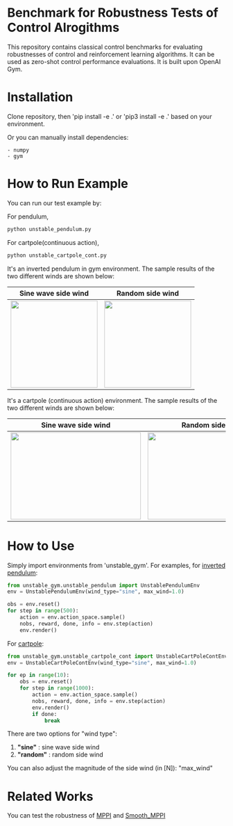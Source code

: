 # Benchmark for Robustness Tests of Control Alrogithms

This repository contains classical control benchmarks for evaluating robustnesses of control and reinforcement learning algorithms. It can be used as zero-shot control performance evaluations. It is built upon OpenAI Gym.

# Installation

Clone repository, then 'pip install -e .' or 'pip3 install -e .' based on your environment.

Or you can manually install dependencies:

    - numpy
    - gym

# How to Run Example

You can run our test example by:

For pendulum,
```bash
python unstable_pendulum.py
```
For cartpole(continuous action),
```bash
python unstable_cartpole_cont.py
```

It's an inverted pendulum in gym environment. The sample results of the two different winds are shown below:

|                                                              Sine wave side wind                                                               |                                                                Random side wind                                                                |
| :--------------------------------------------------------------------------------------------------------------------------------------------: | :--------------------------------------------------------------------------------------------------------------------------------------------: |
| <img src="https://user-images.githubusercontent.com/40379815/143234809-686f1395-2bac-4d33-a5c8-910c6c9bf9aa.gif" width="200px" height="200px"> | <img src="https://user-images.githubusercontent.com/40379815/143234945-3585a0bf-eb56-4c94-9a54-72bab8169c79.gif" width="200px" height="200px"> |

It's a cartpole (continuous action) environment. The sample results of the two different winds are shown below:

|                                                              Sine wave side wind                                                               |                                                                Random side wind                                                                |
| :--------------------------------------------------------------------------------------------------------------------------------------------: | :--------------------------------------------------------------------------------------------------------------------------------------------: |
| <img src="https://user-images.githubusercontent.com/95032544/144069804-4770f193-6802-4f4f-baa3-f355a764ae1e.gif" width="300px" height="200px"> | <img src="https://user-images.githubusercontent.com/95032544/144069981-e63dbaea-0acb-4cc1-b457-ee1bd068672f.gif" width="300px" height="200px"> |

# How to Use

Simply import environments from 'unstable_gym'. For examples, for [inverted pendulum](https://github.com/ktk1501/unstable_gym/blob/master/unstable_pendulum.py):

```python
from unstable_gym.unstable_pendulum import UnstablePendulumEnv
env = UnstablePendulumEnv(wind_type="sine", max_wind=1.0)

obs = env.reset()
for step in range(500):
    action = env.action_space.sample()
    nobs, reward, done, info = env.step(action)
    env.render()
```
For [cartpole](https://github.com/ktk1501/unstable_gym/blob/master/unstable_continuouscartpole.py):

```python
from unstable_gym.unstable_cartpole_cont import UnstableCartPoleContEnv
env = UnstableCartPoleContEnv(wind_type="sine", max_wind=1.0)

for ep in range(10):
    obs = env.reset()
    for step in range(1000):
        action = env.action_space.sample()
        nobs, reward, done, info = env.step(action)
        env.render()
        if done:
            break
```
There are two options for "wind type":

1.  **"sine"** : sine wave side wind
2.  **"random"** : random side wind

You can also adjust the magnitude of the side wind (in [N]): "max_wind"

# Related Works

You can test the robustness of [MPPI](https://github.com/UM-ARM-Lab/pytorch_mppi) and [Smooth_MPPI](https://github.com/ktk1501/smooth-mppi-pytorch)
